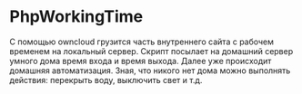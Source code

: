# PhpWorkingTime

С помощью owncloud грузится часть внутреннего сайта с рабочем временем на локальный сервер.
Скрипт посылает на домашний сервер умного дома время входа и время выхода.
Далее уже происходит домашняя автоматизация.
Зная, что никого нет дома можно выполнять действия: перекрыть воду, выключить свет и т.д.